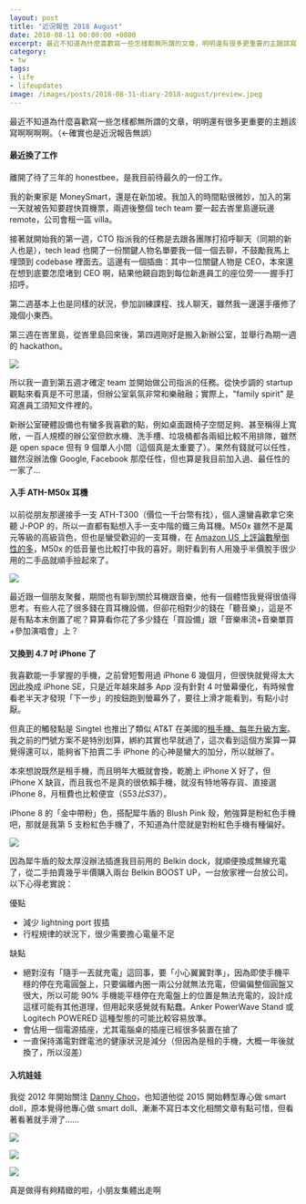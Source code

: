```yaml
---
layout: post
title: "近況報告 2018 August"
date: 2018-08-11 00:00:00 +0800
excerpt: 最近不知道為什麼喜歡寫一些怎樣都無所謂的文章，明明還有很多更重要的主題該寫啊啊啊啊。（←確實也是近況報告無誤）
category:
- tw
tags:
- life
- lifeupdates
image: /images/posts/2018-08-31-diary-2018-august/preview.jpeg
---
```


最近不知道為什麼喜歡寫一些怎樣都無所謂的文章，明明還有很多更重要的主題該寫啊啊啊啊。（←確實也是近況報告無誤）

#### 最近換了工作

離開了待了三年的 honestbee，是我目前待最久的一份工作。

我的新東家是 MoneySmart，還是在新加坡。我加入的時間點很微妙，加入的第一天就被告知要趕快買機票，兩週後整個 tech team 要一起去峇里島邊玩邊 remote，公司會租一區 villa。

接著就開始我的第一週，CTO 指派我的任務是去跟各團隊打招呼聊天（同期的新人也是），tech lead 也開了一份關鍵人物名單要我一個一個去聊，不鼓勵我馬上埋頭到 codebase 裡面去。這邊有一個插曲：其中一位關鍵人物是 CEO，本來還在想到底要怎麼堵到 CEO 啊，結果他親自跑到每位新進員工的座位旁一一握手打招呼。

第二週基本上也是同樣的狀況，參加訓練課程、找人聊天，雖然我一邊還手癢修了幾個小東西。

第三週在峇里島，從峇里島回來後，第四週剛好是搬入新辦公室，並舉行為期一週的 hackathon。

![](/images/posts/2018-08-31-diary-2018-august/preview.jpeg)

所以我一直到第五週才確定 team 並開始做公司指派的任務。從快步調的 startup 觀點來看真是不可思議，但辦公室氣氛非常和樂融融；實際上，"family spirit" 是寫進員工須知文件裡的。

新辦公室硬體設備也有蠻多我喜歡的點，例如桌面跟椅子空間足夠、甚至稱得上寬敞，一百人規模的辦公室但飲水機、洗手槽、垃圾桶都各兩組比較不用排隊，雖然是 open space 但有 9 個單人小間（這個真是太重要了）。果然有錢就可以任性，雖然沒辦法像 Google, Facebook 那麼任性，但也算是我目前加入過、最任性的一家了…

#### 入手 ATH-M50x 耳機

以前從朋友那邊接手一支 ATH-T300（價位一千台幣有找），個人還蠻喜歡拿它來聽 J-POP 的，所以一直都有點想入手一支中階的鐵三角耳機。M50x 雖然不是萬元等級的高級貨色，但也是蠻受歡迎的一支耳機，在 [Amazon US 上評論數壓倒性的多](https://www.amazon.com/stores/page/D179C96E-B1AA-4548-AF2B-03F79E162088?ingress=2&visitId=e5c92cd6-d64d-41a9-bba5-3ffa23c62091&ref=ast_p_ei)，M50x 的低音量也比較打中我的喜好。剛好看到有人用幾乎半價脫手很少用的二手品就順手撿起來了。

![](/images/posts/2018-08-31-diary-2018-august/ath-m50x.jpeg)

最近跟一個朋友聚餐，期間也有聊到關於耳機跟音樂，他有一個體悟我覺得很值得思考。有些人花了很多錢在買耳機設備，但卻花相對少的錢在「聽音樂」，這是不是有點本末倒置了呢？算算看你花了多少錢在「買設備」跟「音樂串流+音樂單買+參加演唱會」上？

#### 又換到 4.7 吋 iPhone 了

我喜歡能一手掌握的手機，之前曾短暫用過 iPhone 6 幾個月，但很快就覺得太大因此換成 iPhone SE，只是近年越來越多 App 沒有針對 4 吋螢幕優化，有時候會看老半天才發現「下一步」的按鈕跑到螢幕外了，要往上滑才能看到，有點小討厭。

但真正的觸發點是 Singtel 也推出了類似 AT&T 在美國的[租手機、每年升級方案](https://www.singtel.com/personal/products-services/mobile/leasing)。我之前的門號方案不是特別划算，綁約其實也早就過了，這次看到這個方案算一算覺得還可以，能夠省下拍賣二手 iPhone 的心神是蠻大的加分，所以就辦了。

本來想說既然是租手機，而且明年大概就會換，乾脆上 iPhone X 好了，但 iPhone X 缺貨，而且我也不是真的很依賴手機，就沒有特地等存貨、直接選 iPhone 8，月租費也比較便宜（S$53 比 S$37）。

iPhone 8 的「金中帶粉」色，搭配犀牛盾的 Blush Pink 殼，勉強算是粉紅色手機吧，那就是我第 5 支粉紅色手機了，不知道為什麼就是對粉紅色手機有種偏好。

![](/images/posts/2018-08-31-diary-2018-august/iphone8.jpeg)

因為犀牛盾的殼太厚沒辦法插進我目前用的 Belkin dock，就順便換成無線充電了，從二手拍賣幾乎半價購入兩台 Belkin BOOST UP，一台放家裡一台放公司。以下心得老實說：

優點

- 減少 lightning port 拔插
- 行程規律的狀況下，很少需要擔心電量不足

缺點

- 絕對沒有「隨手一丟就充電」這回事，要「小心翼翼對準」，因為即使手機平穩的停在充電圓盤上，只要偏離內圈一兩公分就無法充電，但偏偏整個圓盤又很大，所以可能 90% 手機能平穩停在充電盤上的位置是無法充電的，設計成這樣可能有其他道理，但用起來感覺就有點蠢。Anker PowerWave Stand 或 Logitech POWERED 這種型態的可能比較容易放準。
- 會佔用一個電源插座，尤其電腦桌的插座已經很多裝置在搶了
- 一直保持滿電對鋰電池的健康狀況是減分（但因為是租的手機，大概一年後就換了，所以沒差）

#### 入坑娃娃

我從 2012 年開始關注 [Danny Choo](http://www.dannychoo.com/zh/post/25018/Danny+Choo+%E4%B8%B9%E5%B0%BC+%E5%91%A8.html)，也知道他從 2015 開始轉型專心做 smart doll，原本覺得他專心做 smart doll、漸漸不寫日本文化相關文章有點可惜，但看著看著就手滑了……

![](/images/posts/2018-08-31-diary-2018-august/doll1.jpeg)

![](/images/posts/2018-08-31-diary-2018-august/doll2.jpeg)

![](/images/posts/2018-08-31-diary-2018-august/doll3.jpeg)

真是做得有夠精緻的啦，小朋友集體出走啊
